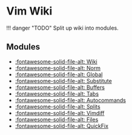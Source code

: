 Vim Wiki
===

!!! danger "TODO"
    Split up wiki into modules.

Modules
---

- [:fontawesome-solid-file-alt: Wiki](wiki.md)
- [:fontawesome-solid-file-alt: Norm](norm.md)
- [:fontawesome-solid-file-alt: Global](global.md)
- [:fontawesome-solid-file-alt: Substitute](substitute.md)
- [:fontawesome-solid-file-alt: Buffers](buffers.md)
- [:fontawesome-solid-file-alt: Tabs](tabs.md)
- [:fontawesome-solid-file-alt: Autocommands](autocommands.md)
- [:fontawesome-solid-file-alt: Splits](splits.md)
- [:fontawesome-solid-file-alt: Vimdiff](vimdiff.md)
- [:fontawesome-solid-file-alt: Files](files.md)
- [:fontawesome-solid-file-alt: QuickFix](quickfix.md)
